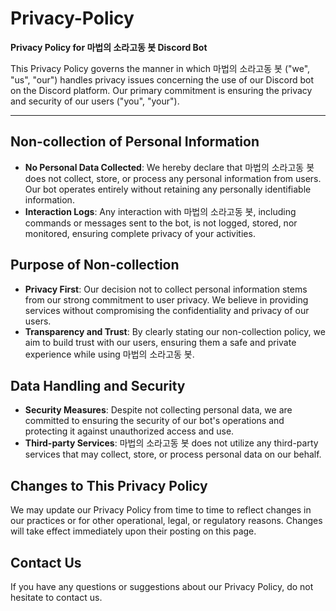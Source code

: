 # Privacy-Policy

**Privacy Policy for 마법의 소라고동 봇 Discord Bot**

This Privacy Policy governs the manner in which 마법의 소라고동 봇 ("we", "us", "our") handles privacy issues concerning the use of our Discord bot on the Discord platform. Our primary commitment is ensuring the privacy and security of our users ("you", "your").

---

## Non-collection of Personal Information
- **No Personal Data Collected**: We hereby declare that 마법의 소라고동 봇 does not collect, store, or process any personal information from users. Our bot operates entirely without retaining any personally identifiable information.
- **Interaction Logs**: Any interaction with 마법의 소라고동 봇, including commands or messages sent to the bot, is not logged, stored, nor monitored, ensuring complete privacy of your activities.

## Purpose of Non-collection
- **Privacy First**: Our decision not to collect personal information stems from our strong commitment to user privacy. We believe in providing services without compromising the confidentiality and privacy of our users.
- **Transparency and Trust**: By clearly stating our non-collection policy, we aim to build trust with our users, ensuring them a safe and private experience while using 마법의 소라고동 봇.

## Data Handling and Security
- **Security Measures**: Despite not collecting personal data, we are committed to ensuring the security of our bot's operations and protecting it against unauthorized access and use.
- **Third-party Services**: 마법의 소라고동 봇 does not utilize any third-party services that may collect, store, or process personal data on our behalf.

## Changes to This Privacy Policy
We may update our Privacy Policy from time to time to reflect changes in our practices or for other operational, legal, or regulatory reasons. Changes will take effect immediately upon their posting on this page.

## Contact Us
If you have any questions or suggestions about our Privacy Policy, do not hesitate to contact us.
